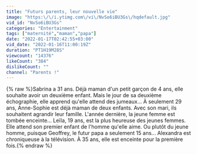 ```yaml
---
title: "Futurs parents, leur nouvelle vie"
image: "https:\/\/i.ytimg.com\/vi\/NvSo6iBU3Gs\/hqdefault.jpg"
vid_id: "NvSo6iBU3Gs"
categories: "Entertainment"
tags: ["maternité","maman","papa"]
date: "2022-01-17T02:42:55+03:00"
vid_date: "2022-01-16T11:00:19Z"
duration: "PT1H19M28S"
viewcount: "14376"
likeCount: "384"
dislikeCount: ""
channel: "Parents !"
---
```

{% raw %}Sabrina a 31 ans. Déjà maman d'un petit garçon de 4 ans, elle souhaite avoir un deuxième enfant. Mais le jour de sa deuxième échographie, elle apprend qu'elle attend des jumeaux... À seulement 29 ans, Anne-Sophie est déjà maman de deux enfants. Avec son mari, ils souhaitent agrandir leur famille. L'année dernière, la jeune femme est tombée enceinte... Leïla, 19 ans, est la plus heureuse des jeunes femmes. Elle attend son premier enfant de l'homme qu'elle aime. Ou plutôt du jeune homme, puisque Geoffrey, le futur papa a seulement 15 ans... Alexandra est chroniqueuse à la télévision. À 35 ans, elle est enceinte pour la première fois.{% endraw %}
